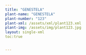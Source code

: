 ```yaml
---
title: "GENESTELA"
plant-name: "GENESTELA"
plant-number: "123"
plant-xml: /assets/xml/plant123.xml
plant-img: /assets/img/plant123.jpg
layout: single-xml
toc:true


---
```

